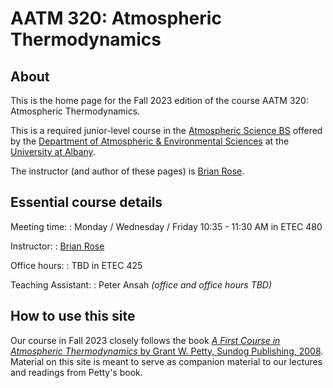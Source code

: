 # AATM 320: Atmospheric Thermodynamics

## About

This is the home page for the Fall 2023 edition of the course AATM 320: Atmospheric Thermodynamics.

This is a required junior-level course in the [Atmospheric Science BS](https://www.albany.edu/daes/programs/bs-atmospheric-science) offered by the [Department of Atmospheric & Environmental Sciences](https://www.albany.edu/daes) at the [University at Albany](https://www.albany.edu).


The instructor (and author of these pages) is [Brian Rose](https://www.atmos.albany.edu/facstaff/brose/).

## Essential course details

Meeting time:
: Monday / Wednesday / Friday 10:35 - 11:30 AM in ETEC 480

Instructor:
: [Brian Rose](https://www.atmos.albany.edu/facstaff/brose/) 

Office hours:
: TBD in ETEC 425

Teaching Assistant:
: Peter Ansah _(office and office hours TBD)_

## How to use this site

Our course in Fall 2023 closely follows the book [_A First Course in Atmospheric Thermodynamics_ by Grant W. Petty, Sundog Publishing, 2008](https://sundogpublishingstore.myshopify.com/products/a-first-course-in-atmospheric-thermodynamics-g-w-petty). Material on this site is meant to serve as companion material to our lectures and readings from Petty's book.